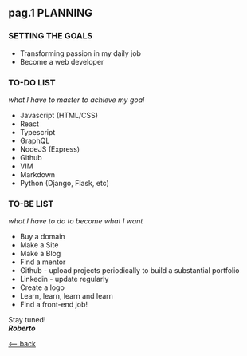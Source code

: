 ## pag.1 PLANNING

### SETTING THE GOALS

- Transforming passion in my daily job
- Become a web developer

### TO-DO LIST

_what I have to master to achieve my goal_

- Javascript (HTML/CSS)
- React
- Typescript
- GraphQL
- NodeJS (Express)
- Github
- VIM
- Markdown
- Python (Django, Flask, etc)

### TO-BE LIST

_what I have to do to become what I want_

- Buy a domain
- Make a Site
- Make a Blog
- Find a mentor
- Github - upload projects periodically to build a substantial portfolio
- Linkedin - update regularly
- Create a logo
- Learn, learn, learn and learn
- Find a front-end job!

Stay tuned!  
**_Roberto_**

[<-- back](http://localhost:3000/posts)
